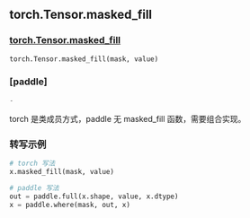## torch.Tensor.masked_fill
### [torch.Tensor.masked_fill](https://pytorch.org/docs/stable/generated/torch.Tensor.masked_fill.html?highlight=masked_fill#torch.Tensor.masked_fill)

```python
torch.Tensor.masked_fill(mask, value)
```

### [paddle]

```python
-
```

torch 是类成员方式，paddle 无 masked_fill 函数，需要组合实现。

### 转写示例

```python
# torch 写法
x.masked_fill(mask, value)

# paddle 写法
out = paddle.full(x.shape, value, x.dtype)
x = paddle.where(mask, out, x)
```
